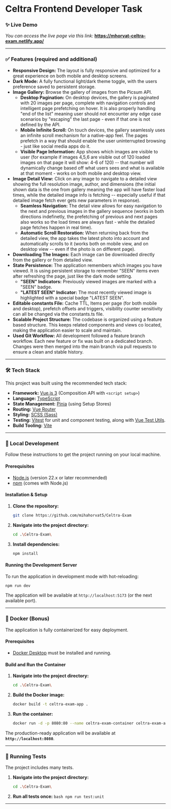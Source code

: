 # Celtra Frontend Developer Task

### ✨ Live Demo

*You can access the live page via this link:* **https://mhorvat-celtra-exam.netlify.app/**

---

### ✅ Features (required and additional)

*   **Responsive Design:** The layout is fully responsive and optimized for a great experience on both mobile and desktop screens.
*   **Dark Mode:** A fully functional light/dark theme toggle, with the users preference saved to persistent storage.
*   **Image Gallery:** Browse the gallery of images from the Picsum API.
    *   **Desktop Pagination:** On desktop devices, the gallery is paginated with 20 images per page, complete with navigation controls and intelligent page prefetching on hover. It is also properly handling "end of the list" meaning user should not encounter any edge case scenarios by "escaping" the last page - even if that one is not defined by the API.
    *   **Mobile Infinite Scroll:** On touch devices, the gallery seamlessly uses an infinite scroll mechanism for a native-app feel. The pages prefetch in a way that should enable the user uninterrupted browsing - just like social media apps do it.
    *   **Visible Page Information:** App shows which images are visible to user (for example if images 4,5,6 are visible out of 120 loaded images on that page it will show: 4-6 of 120) -- that number will dynamically change based off what users sees and what is available at that moment - works on both mobile and desktop view.
*   **Image Detail View:** Click on any image to navigate to a detailed view showing the full resolution image, author, and dimensions (the initial shown data is the one from gallery meaning the app will have faster load times, while the detailed image info is fetching -- especially useful if that detailed image fetch ever gets new parameters in response).
    *   **Seamless Navigation:** The detail view allows for easy navigation to the next and previous images in the gallery sequence (works in both directions indefinetly, the prefetching of previous and next pages also works so the load times are always fast - while the detailed page fetches happen in real time).
    *   **Automatic Scroll Restoration:** When returning back from the detailed view, the app takes the latest photo into account and automatically scrolls to it (works both on mobile view, and on desktop view -- even if the photo is on different page).
*   **Downloading The Images:** Each image can be downloaded directly from the gallery or from detailed view.
*   **State Persistence:** The application remembers which images you have viewed. It is using persistent storage to remember "SEEN" items even after refreshing the page, just like the dark mode setting.
    *   **"SEEN" Indicators:** Previously viewed images are marked with a "SEEN" badge.
    *   **"LATEST SEEN" Indicator:** The most recently viewed image is highlighted with a special badge "LATEST SEEN".
*   **Editable constants File:** Cache TTL, Items per page (for both mobile and desktop), prefetch offsets and triggers, visibility counter sensitivity can all be changed via the constants.ts file.
*   **Scalable Project Structure:** The codebase is organized using a feature based structure. This keeps related components and views co located, making the application easier to scale and maintain.
*   **Used Git Workflow:** All development followed a feature branch workflow. Each new feature or fix was built on a dedicated branch. Changes were then merged into the main branch via pull requests to ensure a clean and stable history. 

---

### 🛠️ Tech Stack

This project was built using the recommended tech stack:

*   **Framework:** [Vue.js 3](https://vuejs.org/) (Composition API with `<script setup>`)
*   **Language:** [TypeScript](https://www.typescriptlang.org/)
*   **State Management:** [Pinia](https://pinia.vuejs.org/) (using Setup Stores)
*   **Routing:** [Vue Router](https://router.vuejs.org/)
*   **Styling:** [SCSS (Sass)](https://sass-lang.com/)
*   **Testing:** [Vitest](https://vitest.dev/) for unit and component testing, along with [Vue Test Utils](https://test-utils.vuejs.org/).
*   **Build Tooling:** [Vite](https://vitejs.dev/)

---

### 🚀 Local Development

Follow these instructions to get the project running on your local machine.

#### Prerequisites

*   [Node.js](https://nodejs.org/) (version 22.x or later recommended)
*   [npm](https://www.npmjs.com/) (comes with Node.js)

#### Installation & Setup

1.  **Clone the repository:**
    ```bash
    git clone https://github.com/mihahorvat5/Celtra-Exam
    ```
2.  **Navigate into the project directory:**
    ```bash
    cd .\Celtra-Exam\
    ```
3.  **Install dependencies:**
    ```bash
    npm install
    ```

#### Running the Development Server

To run the application in development mode with hot-reloading:

```bash
npm run dev
```
The application will be available at `http://localhost:5173` (or the next available port).

---

### 🐳 Docker (Bonus)

The application is fully containerized for easy deployment.

#### Prerequisites

*   [Docker Desktop](https://www.docker.com/products/docker-desktop/) must be installed and running.

#### Build and Run the Container

1.  **Navigate into the project directory:**
    ```bash
    cd .\Celtra-Exam\
    ```
2.  **Build the Docker image:**
    ```bash
    docker build -t celtra-exam-app .
    ```
3.  **Run the container:**
    ```bash
    docker run -d -p 8080:80 --name celtra-exam-container celtra-exam-app
    ```

The production-ready application will be available at **`http://localhost:8080`**.

---

### 🧪 Running Tests

The project includes many tests.

1.  **Navigate into the project directory:**
    ```bash
    cd .\Celtra-Exam\
    ```
2.   **Run all tests once:**
    ```bash
    npm run test:unit
    ```

---